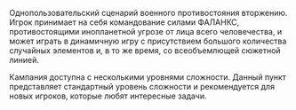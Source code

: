 Однопользовательский сценарий военного противостояния вторжению. Игрок
принимает на себя командование силами ФАЛАНКС, противостоящими
инопланетной угрозе от лица всего человечества, и может играть в
динамичную игру с присутствием большого количества случайных элементов
и, в то же время, со всеобъемлющей сюжетной линией.

Кампания доступна с несколькими уровнями сложности. Данный пункт
представляет стандартный уровень сложности и рекомендуется для новых
игроков, которые любят интересные задачи.